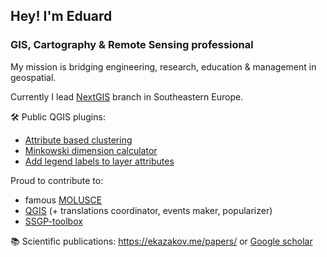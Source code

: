 ## Hey! I'm Eduard
### GIS, Cartography & Remote Sensing professional

My mission is bridging engineering, research, education & management in geospatial.

Currently I lead [NextGIS](https://github.com/nextgis) branch in Southeastern Europe.

🛠️ Public QGIS plugins:
- [Attribute based clustering](https://github.com/eduard-kazakov/attributeBasedClustering)
- [Minkowski dimension calculator](https://github.com/eduard-kazakov/minkowskiDimCalculator)
- [Add legend labels to layer attributes](https://github.com/eduard-kazakov/add_legend_labels_to_layer_attributes)

Proud to contribute to:
- famous [MOLUSCE](https://github.com/nextgis/qgis_molusce)
- [QGIS](https://github.com/qgis/QGIS) (+ translations coordinator, events maker, popularizer)
- [SSGP-toolbox](https://github.com/Dreamlone/SSGP-toolbox)

📚 Scientific publications: https://ekazakov.me/papers/ or [Google scholar](https://scholar.google.com/citations?user=kUaRzT4AAAAJ)

